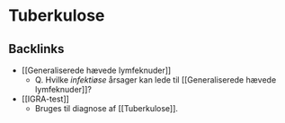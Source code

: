 # Tuberkulose


## Backlinks
* [[Generaliserede hævede lymfeknuder]]
	* Q. Hvilke *infektiøse* årsager kan lede til [[Generaliserede hævede lymfeknuder]]?
* [[IGRA-test]]
	* Bruges til diagnose af [[Tuberkulose]].

<!-- #anki/tag/med/Infectious #anki/deck/Medicine #anki/tag/med/Lung medicine# -->

<!-- {BearID:AEBED52F-803B-449D-AF0D-70023FB6888A-30450-000037DE2ECBB48C} -->
